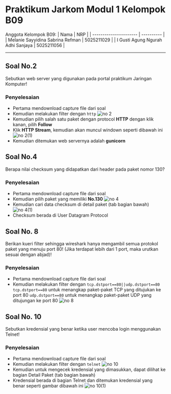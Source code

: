 # Praktikum Jarkom Modul 1 Kelompok B09

Anggota Kelompok B09:
| Nama | NRP |
| ---------------------- | ---------- |
| Melanie Sayyidina Sabrina Refman | 5025211029 |
| I Gusti Agung Ngurah Adhi Sanjaya | 5025211056 |

----

## Soal No.2
Sebutkan web server yang digunakan pada portal praktikum Jaringan Komputer!
### Penyelesaian
- Pertama mendownload capture file dari soal
- Kemudian melakukan filter dengan `http`
  ![no 2](https://github.com/melanierefman/Jarkom-Modul-1-B09-2023/assets/87106838/4aa59879-0494-4cbb-8fa1-e8a8f9632e4f)
- Kemudian pilih salah satu paket dengan protocol **HTTP** dengan klik kanan, pilih **Follow**
- Klik **HTTP Stream**, kemudian akan muncul windown seperti dibawah ini
  ![no 2(1)](https://github.com/melanierefman/Jarkom-Modul-1-B09-2023/assets/87106838/c9500a96-c405-4bcc-b416-d19ccb65a371)
- Kemudian ditemukan web servernya adalah **gunicorn**

## Soal No.4
Berapa nilai checksum yang didapatkan dari header pada paket nomor 130?
### Penyelesaian
- Pertama mendownload capture file dari soal
- Kemudian pilih paket yang memiliki **No.130**
  ![no 4](https://github.com/melanierefman/Jarkom-Modul-1-B09-2023/assets/87106838/85f6ab06-c7dd-47b2-9bde-26d53506b7a8)
- Kemudian cari data checksum di detail paket (tab bagian bawah)
  ![no 4(1)](https://github.com/melanierefman/Jarkom-Modul-1-B09-2023/assets/87106838/ff11dfdd-9397-4320-a52c-a342ad22aa9c)
- Checksum berada di User Datagram Protocol

## Soal No. 8
Berikan kueri filter sehingga wireshark hanya mengambil semua protokol paket yang menuju port 80! (Jika terdapat lebih dari 1 port, maka urutkan sesuai dengan abjad)!
### Penyelesaian
- Pertama mendownload capture file dari soal
- Kemudian melakukan filter dengan `tcp.dstport==80||udp.dstport==80`
  `tcp.dstport==80` untuk menangkap paket-paket TCP yang ditujukan ke port 80
  `udp.dstport==80` untuk menangkap paket-paket UDP yang ditujungan ke port 80
  ![no 8](https://github.com/melanierefman/Jarkom-Modul-1-B09-2023/assets/87106838/5f8ecdb1-7fc3-4c84-9de0-d00740d2bd82)
 
## Soal No. 10
Sebutkan kredensial yang benar ketika user mencoba login menggunakan Telnet!
### Penyelesaian
- Pertama mendownload capture file dari soal
- Kemudian melakukan filter dengan `telnet`
  ![no 10](https://github.com/melanierefman/Jarkom-Modul-1-B09-2023/assets/87106838/15df35f3-c672-4302-b65a-6dfd6b01390e)
- Kemudian untuk mengecek kredensial yang dimasukkan, dapat dilihat ke bagian Detail Paket (tab bagian bawah)
- Kredensial berada di bagian Telnet dan ditemukan kredensial yang benar seperti gambar dibawah ini
  ![no 10(1)](https://github.com/melanierefman/Jarkom-Modul-1-B09-2023/assets/87106838/f88ac2b7-8c02-4192-a019-2b7eea890e91)
